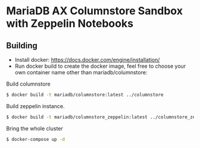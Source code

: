 # MariaDB AX Columnstore Sandbox with Zeppelin Notebooks
 
## Building
- Install docker: https://docs.docker.com/engine/installation/
- Run docker build to create the docker image, feel free to choose your own container name other than mariadb/columnstore:

Build columnstore
```sh
$ docker build -t mariadb/columnstore:latest ../columnstore
```

Build zeppelin instance.
```sh
$ docker build -t mariadb/columnstore_zeppelin:latest ../columnstore_zeppelin
```

Bring the whole cluster
```sh
$ docker-compose up -d
```